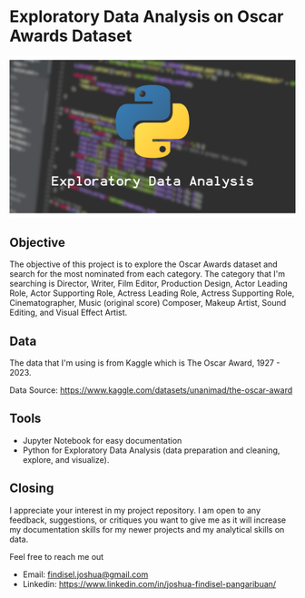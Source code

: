 # Exploratory Data Analysis on Oscar Awards Dataset

<img src='Images/EDA_cover.png' width ="800">

## Objective
The objective of this project is to explore the Oscar Awards dataset and search for the most nominated from each category. The category that I'm searching is Director, Writer, Film Editor, Production Design, Actor Leading Role, Actor Supporting Role, Actress Leading Role, Actress Supporting Role, Cinematographer, Music (original score) Composer, Makeup Artist, Sound Editing, and Visual Effect Artist.

## Data
The data that I'm using is from Kaggle which is The Oscar Award, 1927 - 2023.

Data Source: https://www.kaggle.com/datasets/unanimad/the-oscar-award

## Tools
- Jupyter Notebook for easy documentation 
- Python for Exploratory Data Analysis (data preparation and cleaning, explore, and visualize).

## Closing
I appreciate your interest in my project repository. I am open to any feedback, suggestions, or critiques you want to give me as it will increase my documentation skills for my newer projects and my analytical skills on data.

Feel free to reach me out 

  - Email: findisel.joshua@gmail.com
  - Linkedin: https://www.linkedin.com/in/joshua-findisel-pangaribuan/

